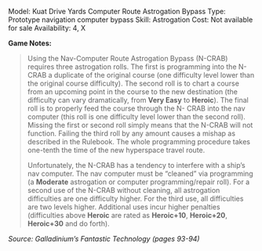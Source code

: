 Model: Kuat Drive Yards Computer Route Astrogation
Bypass
Type: Prototype navigation computer bypass
Skill: Astrogation
Cost: Not available for sale
Availability: 4, X

**Game Notes:** 
> Using the Nav-Computer Route Astrogation Bypass (N-CRAB) requires three astrogation rolls. 
> The first is programming into the N-CRAB a duplicate of the original course (one difficulty level lower than the original course difficulty). 
> The second roll is to chart a course from an upcoming point in the course to the new destination (the difficulty can vary dramatically, from **Very Easy** to **Heroic**). 
> The final roll is to properly feed the course through the N- CRAB into the nav computer (this roll is one difficulty level lower than the second roll). 
> Missing the first or second roll simply means that the N-CRAB will not function. Failing the third roll by any amount causes a mishap as described in the Rulebook. The whole programming procedure takes one-tenth the time of the new hyperspace travel route. 
> 
> Unfortunately, the N-CRAB has a tendency to interfere with a ship’s nav computer. The nav computer must be “cleaned” via programming (a **Moderate** astrogation or computer programming/repair roll). For a second use of the N-CRAB without cleaning, all astrogation difficulties are one difficulty higher. For the third use, all difficulties are two levels higher. Additional uses incur higher penalties (difficulties above **Heroic** are rated as **Heroic+10**, **Heroic+20**, **Heroic+30** and do forth).

*Source: Galladinium’s Fantastic Technology (pages 93-94)*